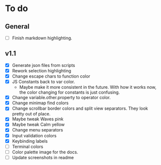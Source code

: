 # To do

## General

- [ ] Finish markdown highlighting.

## v1.1

- [x] Generate json files from scripts
- [x] Rework selection highlighting
- [x] Change escape chars to function color
- [x] JS Constants back to var color.
    - Maybe make it more consistent in the future.
With how it works now, the color changing for constants
is just confusing.
- [x] Change variable.other.property to operator color.
- [x] Change minimap find colors
- [x] Change scrollbar border colors and split view separators.
They look pretty out of place.
- [x] Maybe tweak Waves pink
- [x] Maybe tweak Calm yellow
- [x] Change menu separators
- [x] Input validation colors
- [x] Keybinding labels
- [ ] Terminal colors
- [ ] Color palette image for the docs.
- [ ] Update screenshots in readme

